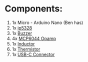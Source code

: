 # Components:

1. 1x Micro - Arduino Nano (Ben has)
2. 1x [ip5328](https://www.digipart.com/part/IP5328P)
3. 1x [Buzzer](https://www.digikey.com/en/products/detail/pui-audio-inc/AT-1127-ST-2-R/5011397)
4. 4x [MCP6044 Opamp](https://www.digikey.com/en/products/detail/microchip-technology/MCP6044-E-P/1098540)
5. 1x [Inductor](https://www.digikey.com/en/products/detail/abracon-llc/AMPLA5030S-2R2MT/12168435)
6. 1x [Thermistor](https://www.digikey.com/en/products/detail/mitsubishi-materials-u-s-a-corporation/TH20-3S104FT/12144110)
7. 1x [USB-C Connector](https://www.digikey.com/en/products/detail/gct/USB4110-GF-A/10384547)